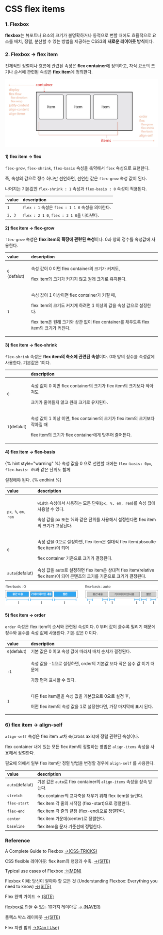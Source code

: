 # CSS flex items

### 1. Flexbox  

**flexbox**는 뷰포트나 요소의 크기가 불명확하거나 동적으로 변할 때에도 효율적으로 요소를 배치, 정렬, 분산할 수 있는 방법을 제공하는 CSS3의 **새로운 레이아웃 방식**이다.

### 2. Flexbox  → flex item

전체적인 정렬이나 흐름에 관련된 속성은 **flex container**에 정의하고, 자식 요소의 크기나 순서에 관련된 속성은 **flex item**에 정의한다.

![css felx](../.gitbook/assets/flex-base%20%281%29.webp)

#### 1\) flex item → flex

`flex-grow`, `flex-shrink`, `flex-basis` 속성을 축약해서 `flex` 속성으로 표현한다. 

즉, 속성의 값으로 정수 하나만 선언하면, 선언한 값은 `flex-grow` 속성 값이 된다. 

나머지는 기본값인 `flex-shrink : 1` 속성과 `flex-basis : 0` 속성이 적용된다.

| value | description |
| :--- | :--- |
| `1` | `flex : 1` 속성은 `flex : 1 1 0` 속성을 의미한다. |
| `2, 3` | `flex : 2 1 0`, `flex : 3 1 0`을 나타낸다. |

 

#### 2\) flex item → flex-grow

`flex-grow` 속성은 **flex item의 확장에 관련된 속성**이다. 0과 양의 정수를 속성값에 사용한다.

<table>
  <thead>
    <tr>
      <th style="text-align:left">value</th>
      <th style="text-align:left">description</th>
    </tr>
  </thead>
  <tbody>
    <tr>
      <td style="text-align:left"> <code>0</code> (defalut)</td>
      <td style="text-align:left">
        <p>&#xC18D;&#xC131; &#xAC12;&#xC774; 0 &#xC774;&#xBA74; flex container&#xC758;
          &#xD06C;&#xAE30;&#xAC00; &#xCEE4;&#xC838;&#xB3C4;,</p>
        <p>flex item&#xC758; &#xD06C;&#xAE30;&#xAC00; &#xCEE4;&#xC9C0;&#xC9C0; &#xC54A;&#xACE0;
          &#xC6D0;&#xB798; &#xD06C;&#xAE30;&#xB85C; &#xC720;&#xC9C0;&#xB41C;&#xB2E4;.</p>
      </td>
    </tr>
    <tr>
      <td style="text-align:left"><code>1</code>
      </td>
      <td style="text-align:left">
        <p>&#xC18D;&#xC131; &#xAC12;&#xC774; 1 &#xC774;&#xC0C1;&#xC774;&#xBA74; flex
          container&#xAC00; &#xCEE4;&#xC9C8; &#xB54C;,</p>
        <p>flex item&#xC758; &#xD06C;&#xAE30;&#xB3C4; &#xCEE4;&#xC9C0;&#xAC8C; &#xD558;&#xB824;&#xBA74;
          1 &#xC774;&#xC0C1;&#xC758; &#xAC12;&#xC744; &#xC18D;&#xC131; &#xAC12;&#xC73C;&#xB85C;
          &#xC124;&#xC815;&#xD55C;&#xB2E4;.</p>
        <p>flex item&#xC740; &#xC6D0;&#xB798; &#xD06C;&#xAE30;&#xC640; &#xC0C1;&#xAD00;
          &#xC5C6;&#xC774; flex container&#xB97C; &#xCC44;&#xC6B0;&#xB3C4;&#xB85D;
          flex item&#xC758; &#xD06C;&#xAE30;&#xAC00; &#xCEE4;&#xC9C4;&#xB2E4;.</p>
      </td>
    </tr>
  </tbody>
</table>

#### 3\) flex item → flex-shrink

`flex-shrink` 속성은 **flex item의 축소에 관련된 속성**이다. 0과 양의 정수를 속성값에 사용한다. 기본값은 1이다.

<table>
  <thead>
    <tr>
      <th style="text-align:left"></th>
      <th style="text-align:left">description</th>
    </tr>
  </thead>
  <tbody>
    <tr>
      <td style="text-align:left"><code>0</code>
      </td>
      <td style="text-align:left">
        <p>&#xC18D;&#xC131; &#xAC12;&#xC774; 0 &#xC774;&#xBA74; flex container&#xC758;
          &#xD06C;&#xAE30;&#xAC00; flex item&#xC758; &#xD06C;&#xAE30;&#xBCF4;&#xB2E4;
          &#xC791;&#xC544;&#xC838;&#xB3C4;</p>
        <p>&#xD06C;&#xAE30;&#xAC00; &#xC904;&#xC5B4;&#xB4E4;&#xC9C0; &#xC54A;&#xACE0;
          &#xC6D0;&#xB798; &#xD06C;&#xAE30;&#xB85C; &#xC720;&#xC9C0;&#xB41C;&#xB2E4;.</p>
      </td>
    </tr>
    <tr>
      <td style="text-align:left"><code>1</code>(defalut)</td>
      <td style="text-align:left">
        <p>&#xC18D;&#xC131; &#xAC12;&#xC774; 1 &#xC774;&#xC0C1; &#xC774;&#xBA74;,
          flex container&#xC758; &#xD06C;&#xAE30;&#xAC00; flex item&#xC758; &#xD06C;&#xAE30;&#xBCF4;&#xB2E4;
          &#xC791;&#xC544;&#xC9C8; &#xB54C;</p>
        <p>flex item&#xC758; &#xD06C;&#xAE30;&#xAC00; flex container&#xC5D0;&#xAC8C;
          &#xB9DE;&#xCD94;&#xC5B4; &#xC904;&#xC5B4;&#xB4E0;&#xB2E4;.</p>
      </td>
    </tr>
  </tbody>
</table>

#### 4\) flex item → flex-basis

{% hint style="warning" %}
속성 값을 0 으로 선언할 때에는 `flex-basis: 0px`, `flex-basis: 0%`와 같은 단위도 함께 

설정해야 된다.
{% endhint %}

<table>
  <thead>
    <tr>
      <th style="text-align:left">value</th>
      <th style="text-align:left">description</th>
    </tr>
  </thead>
  <tbody>
    <tr>
      <td style="text-align:left"><code>px</code>,<code> %</code>, <code>em</code>,<code> rem</code>
      </td>
      <td style="text-align:left">
        <p><code>width</code> &#xC18D;&#xC131;&#xC5D0;&#xC11C; &#xC0AC;&#xC6A9;&#xD558;&#xB294;
          &#xBAA8;&#xB4E0; &#xB2E8;&#xC704;(<code>px, %, em, rem</code>)&#xB97C;
          &#xC18D;&#xC131; &#xAC12;&#xC5D0; &#xC0AC;&#xC6A9;&#xD560; &#xC218; &#xC788;&#xB2E4;.</p>
        <p>&#xC18D;&#xC131; &#xAC12;&#xC744; px &#xB610;&#xB294; %&#xC640; &#xAC19;&#xC740;
          &#xB2E8;&#xC704;&#xB97C; &#xC0AC;&#xC6A9;&#xD574;&#xC11C; &#xC124;&#xC815;&#xD55C;&#xB2E4;&#xBA74;
          flex item&#xC758; &#xD06C;&#xAE30;&#xAC00; &#xACE0;&#xC815;&#xB41C;&#xB2E4;.</p>
      </td>
    </tr>
    <tr>
      <td style="text-align:left"><code>0</code>
      </td>
      <td style="text-align:left">
        <p>&#xC18D;&#xC131; &#xAC12;&#xC744; 0&#xC73C;&#xB85C; &#xC124;&#xC815;&#xD558;&#xBA74;,
          flex item&#xC740; &#xC808;&#xB300;&#xC801; flex item(absoulte flex item)&#xC774;
          &#xB418;&#xC5B4;</p>
        <p>flex container &#xAE30;&#xC900;&#xC73C;&#xB85C; &#xD06C;&#xAE30;&#xAC00;
          &#xACB0;&#xC815;&#xB41C;&#xB2E4;.</p>
      </td>
    </tr>
    <tr>
      <td style="text-align:left"><code>auto</code>(defalut)</td>
      <td style="text-align:left">&#xC18D;&#xC131; &#xAC12;&#xC744; auto&#xB85C; &#xC124;&#xC815;&#xD558;&#xBA74;
        flex item&#xC740; &#xC0C1;&#xB300;&#xC801; flex item(relative flex item)&#xC774;
        &#xB418;&#xC5B4; &#xCF58;&#xD150;&#xCE20;&#xC758; &#xD06C;&#xAE30;&#xB97C;
        &#xAE30;&#xC900;&#xC73C;&#xB85C; &#xD06C;&#xAE30;&#xAC00; &#xACB0;&#xC815;&#xB41C;&#xB2E4;.</td>
    </tr>
  </tbody>
</table>

![flex-basis](../.gitbook/assets/helloworld-201811-flex_10.png)

#### 5\) flex item → order

`order` 속성은 flex item의 순서와 관련된 속성이다. 0 부터 값이 클수록 밀리기 때문에 정수와 음수를 속성 값에 사용한다. 기본 값은 0 이다.

<table>
  <thead>
    <tr>
      <th style="text-align:left">value</th>
      <th style="text-align:left">description</th>
    </tr>
  </thead>
  <tbody>
    <tr>
      <td style="text-align:left"><code>0</code>(defalut)</td>
      <td style="text-align:left">&#xAE30;&#xBCF8; &#xAC12;&#xC740; 0 &#xC774;&#xACE0; &#xC18D;&#xC131;
        &#xAC12;&#xC5D0; &#xB530;&#xB77C;&#xC11C; &#xBC30;&#xCE58; &#xC21C;&#xC11C;&#xAC00;
        &#xACB0;&#xC815;&#xB41C;&#xB2E4;.</td>
    </tr>
    <tr>
      <td style="text-align:left"><code>-1</code>
      </td>
      <td style="text-align:left">
        <p>&#xC18D;&#xC131; &#xAC12;&#xC744; -1&#xC73C;&#xB85C; &#xC124;&#xC815;&#xD558;&#xBA74;,
          order&#xC758; &#xAE30;&#xBCF8;&#xAC12; &#xBCF4;&#xB2E4; &#xC791;&#xC740;
          &#xC74C;&#xC218; &#xAC12; &#xC774;&#xAE30; &#xB54C;&#xBB38;&#xC5D0;</p>
        <p>&#xAC00;&#xC7A5; &#xBA3C;&#xC800; &#xD45C;&#xC2DC;&#xD560; &#xC218; &#xC788;&#xB2E4;.</p>
      </td>
    </tr>
    <tr>
      <td style="text-align:left"><code>1</code>
      </td>
      <td style="text-align:left">
        <p>&#xB2E4;&#xB978; flex item&#xB4E4;&#xC744; &#xC18D;&#xC131; &#xAC12;&#xC744;
          &#xAE30;&#xBCF8;&#xAC12;&#xC73C;&#xB85C; 0&#xC73C;&#xB85C; &#xC124;&#xC815;
          &#xD6C4;,</p>
        <p>&#xC5B4;&#xB5A4; flex item&#xC758; &#xC18D;&#xC131; &#xAC12;&#xC744; 1&#xB85C;
          &#xC124;&#xC815;&#xD55C;&#xB2E4;&#xBA74;, &#xAC00;&#xC7A5; &#xB9C8;&#xC9C0;&#xB9C9;&#xC5D0;
          &#xD45C;&#xC2DC; &#xB41C;&#xB2E4;.</p>
      </td>
    </tr>
  </tbody>
</table>

### 

### 6\) flex item → align-self

`align-self` 속성은 flex item 교차 축\(cross axis\)에 정렬 관련된 속성이다.

flex container 내에 있는 모든 flex item의 정렬하는 방법은 `align-items` 속성을 사용해서 정렬한다. 

필요에 의해서 일부 flex item만 정렬 방법을 변경할 경우에 `align-self` 를 사용한다.

| value | description |
| :--- | :--- |
| `auto`\(defalut\) | 기본 값은 `auto`로 flex container의 `align-items` 속성을 상속 받는다. |
| `stretch` | flex container의 교차축을 채우기 위해 flex item을 늘린다. |
| `flex-start` | flex item 각 줄의 시작점 \(flex-start\)으로 정렬한다. |
| `flex-end` | flex item 각 줄의 끝점 \(flex-end\)으로 정렬한다. |
| `center` | flex item 가운데\(center\)로 정렬한다. |
| `baseline` | flex item을 문자 기준선에 정렬한다. |

###  Reference <a id="reference"></a>

A Complete Guide to Flexbox [→\(CSS-TRICKS\)](https://css-tricks.com/snippets/css/a-guide-to-flexbox/)​‌

CSS flexible 레이아웃: flex item의 팽창과 수축. [→\(SITE\)](https://naradesign.github.io/article/)​‌

Typical use cases of Flexbox [→\(MDN\)](https://developer.mozilla.org/en-US/docs/Web/CSS/CSS_Flexible_Box_Layout/Typical_Use_Cases_of_Flexbox)​‌

Flexbox 이해: 당신이 알아야 할 모든 것 \(Understanding Flexbox: Everything you need to know\) [→\(SITE\)](https://www.vobour.com/4-flexbox-%EC%9D%B4%ED%95%B4-%EB%8B%B9%EC%8B%A0%EC%9D%B4-%EC%95%8C%EC%95%84%EC%95%BC-%ED%95%A0-%EB%AA%A8%EB%93%A0-%EA%B2%83-understa)​‌

Flex 완벽 가이드 → [\(SITE\)](https://heropy.blog/2018/11/24/css-flexible-box/)​‌

flexbox로 만들 수 있는 10가지 레이아웃 [→ \(NAVER\)](https://d2.naver.com/helloworld/8540176)​‌

플렉스 박스 레이아웃 [→\(SITE\)](https://poiemaweb.com/css3-flexbox)​‌

Flex 지원 범위 [→\(Can I Use\)](https://caniuse.com/#search=flexbox)

